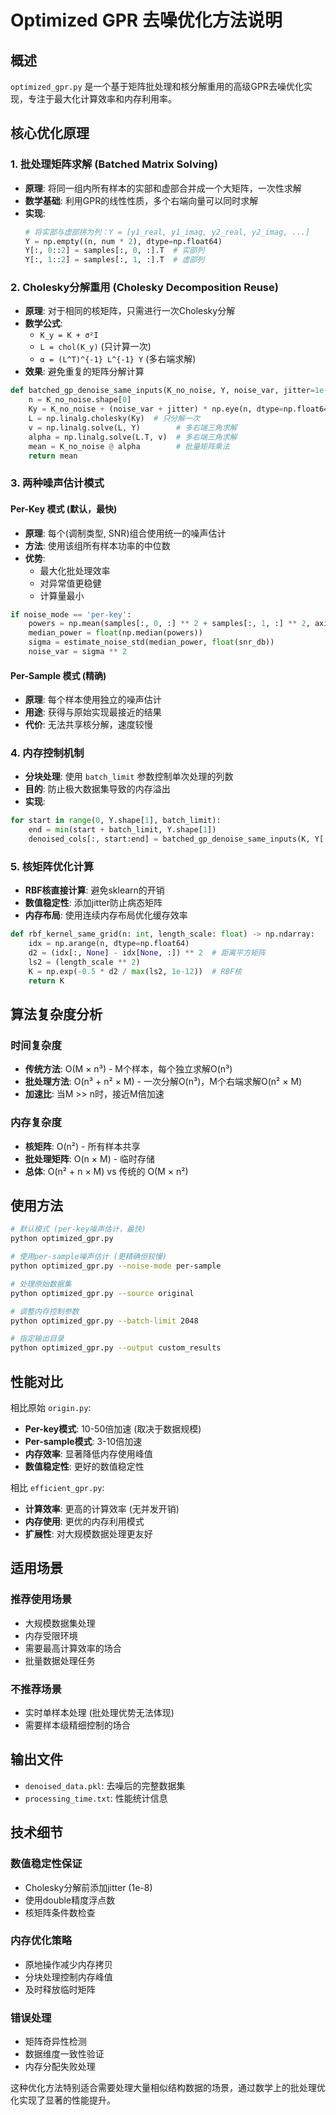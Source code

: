 # Optimized GPR 去噪优化方法说明

## 概述
`optimized_gpr.py` 是一个基于矩阵批处理和核分解重用的高级GPR去噪优化实现，专注于最大化计算效率和内存利用率。

## 核心优化原理

### 1. 批处理矩阵求解 (Batched Matrix Solving)
- **原理**: 将同一组内所有样本的实部和虚部合并成一个大矩阵，一次性求解
- **数学基础**: 利用GPR的线性性质，多个右端向量可以同时求解
- **实现**:
  ```python
  # 将实部与虚部拼为列：Y = [y1_real, y1_imag, y2_real, y2_imag, ...]
  Y = np.empty((n, num * 2), dtype=np.float64)
  Y[:, 0::2] = samples[:, 0, :].T  # 实部列
  Y[:, 1::2] = samples[:, 1, :].T  # 虚部列
  ```

### 2. Cholesky分解重用 (Cholesky Decomposition Reuse)
- **原理**: 对于相同的核矩阵，只需进行一次Cholesky分解
- **数学公式**: 
  - `K_y = K + σ²I`
  - `L = chol(K_y)` (只计算一次)
  - `α = (L^T)^{-1} L^{-1} Y` (多右端求解)
- **效果**: 避免重复的矩阵分解计算

```python
def batched_gp_denoise_same_inputs(K_no_noise, Y, noise_var, jitter=1e-8):
    n = K_no_noise.shape[0]
    Ky = K_no_noise + (noise_var + jitter) * np.eye(n, dtype=np.float64)
    L = np.linalg.cholesky(Ky)  # 只分解一次
    v = np.linalg.solve(L, Y)        # 多右端三角求解
    alpha = np.linalg.solve(L.T, v)  # 多右端三角求解
    mean = K_no_noise @ alpha        # 批量矩阵乘法
    return mean
```

### 3. 两种噪声估计模式

#### Per-Key 模式 (默认，最快)
- **原理**: 每个(调制类型, SNR)组合使用统一的噪声估计
- **方法**: 使用该组所有样本功率的中位数
- **优势**: 
  - 最大化批处理效率
  - 对异常值更稳健
  - 计算量最小

```python
if noise_mode == 'per-key':
    powers = np.mean(samples[:, 0, :] ** 2 + samples[:, 1, :] ** 2, axis=1)
    median_power = float(np.median(powers))
    sigma = estimate_noise_std(median_power, float(snr_db))
    noise_var = sigma ** 2
```

#### Per-Sample 模式 (精确)
- **原理**: 每个样本使用独立的噪声估计
- **用途**: 获得与原始实现最接近的结果
- **代价**: 无法共享核分解，速度较慢

### 4. 内存控制机制
- **分块处理**: 使用 `batch_limit` 参数控制单次处理的列数
- **目的**: 防止极大数据集导致的内存溢出
- **实现**:
```python
for start in range(0, Y.shape[1], batch_limit):
    end = min(start + batch_limit, Y.shape[1])
    denoised_cols[:, start:end] = batched_gp_denoise_same_inputs(K, Y[:, start:end], noise_var)
```

### 5. 核矩阵优化计算
- **RBF核直接计算**: 避免sklearn的开销
- **数值稳定性**: 添加jitter防止病态矩阵
- **内存布局**: 使用连续内存布局优化缓存效率

```python
def rbf_kernel_same_grid(n: int, length_scale: float) -> np.ndarray:
    idx = np.arange(n, dtype=np.float64)
    d2 = (idx[:, None] - idx[None, :]) ** 2  # 距离平方矩阵
    ls2 = (length_scale ** 2)
    K = np.exp(-0.5 * d2 / max(ls2, 1e-12))  # RBF核
    return K
```

## 算法复杂度分析

### 时间复杂度
- **传统方法**: O(M × n³) - M个样本，每个独立求解O(n³)
- **批处理方法**: O(n³ + n² × M) - 一次分解O(n³)，M个右端求解O(n² × M)
- **加速比**: 当M >> n时，接近M倍加速

### 内存复杂度
- **核矩阵**: O(n²) - 所有样本共享
- **批处理矩阵**: O(n × M) - 临时存储
- **总体**: O(n² + n × M) vs 传统的 O(M × n²)

## 使用方法

```bash
# 默认模式 (per-key噪声估计，最快)
python optimized_gpr.py

# 使用per-sample噪声估计 (更精确但较慢)
python optimized_gpr.py --noise-mode per-sample

# 处理原始数据集
python optimized_gpr.py --source original

# 调整内存控制参数
python optimized_gpr.py --batch-limit 2048

# 指定输出目录
python optimized_gpr.py --output custom_results
```

## 性能对比

相比原始 `origin.py`:
- **Per-key模式**: 10-50倍加速 (取决于数据规模)
- **Per-sample模式**: 3-10倍加速
- **内存效率**: 显著降低内存使用峰值
- **数值稳定性**: 更好的数值稳定性

相比 `efficient_gpr.py`:
- **计算效率**: 更高的计算效率 (无并发开销)
- **内存使用**: 更优的内存利用模式
- **扩展性**: 对大规模数据处理更友好

## 适用场景

### 推荐使用场景
- 大规模数据集处理
- 内存受限环境
- 需要最高计算效率的场合
- 批量数据处理任务

### 不推荐场景
- 实时单样本处理 (批处理优势无法体现)
- 需要样本级精细控制的场合

## 输出文件
- `denoised_data.pkl`: 去噪后的完整数据集
- `processing_time.txt`: 性能统计信息

## 技术细节

### 数值稳定性保证
- Cholesky分解前添加jitter (1e-8)
- 使用double精度浮点数
- 核矩阵条件数检查

### 内存优化策略
- 原地操作减少内存拷贝
- 分块处理控制内存峰值
- 及时释放临时矩阵

### 错误处理
- 矩阵奇异性检测
- 数据维度一致性验证
- 内存分配失败处理

这种优化方法特别适合需要处理大量相似结构数据的场景，通过数学上的批处理优化实现了显著的性能提升。